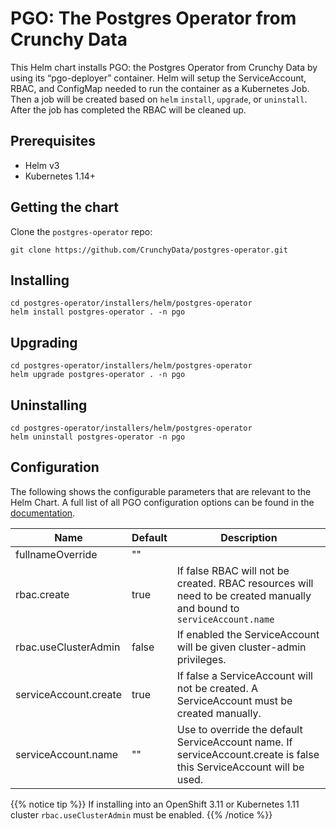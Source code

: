 # PGO: The Postgres Operator from Crunchy Data

This Helm chart installs PGO: the Postgres Operator from Crunchy Data by using
its “pgo-deployer” container. Helm will setup the ServiceAccount, RBAC, and
ConfigMap needed to run the container as a Kubernetes Job. Then a job will
be created based on `helm` `install`, `upgrade`, or `uninstall`. After the
job has completed the RBAC will be cleaned up.

## Prerequisites

- Helm v3
- Kubernetes 1.14+

## Getting the chart

Clone the `postgres-operator` repo:
```
git clone https://github.com/CrunchyData/postgres-operator.git
```

## Installing

```
cd postgres-operator/installers/helm/postgres-operator
helm install postgres-operator . -n pgo
```

## Upgrading

```
cd postgres-operator/installers/helm/postgres-operator
helm upgrade postgres-operator . -n pgo
```

## Uninstalling

```
cd postgres-operator/installers/helm/postgres-operator
helm uninstall postgres-operator -n pgo
```

## Configuration

The following shows the configurable parameters that are relevant to the Helm
Chart. A full list of all PGO configuration options can
be found in the [documentation](https://access.crunchydata.com/documentation/postgres-operator/latest/installation/configuration/).

| Name | Default | Description |
| ---- | ------- | ----------- |
| fullnameOverride | "" |  |
| rbac.create | true | If false RBAC will not be created. RBAC resources will need to be created manually and bound to `serviceAccount.name` |
| rbac.useClusterAdmin | false | If enabled the ServiceAccount will be given cluster-admin privileges. |
| serviceAccount.create | true | If false a ServiceAccount will not be created. A ServiceAccount must be created manually. |
| serviceAccount.name | "" | Use to override the default ServiceAccount name. If serviceAccount.create is false this ServiceAccount will be used. |

{{% notice tip %}}
If installing into an OpenShift 3.11 or Kubernetes 1.11 cluster `rbac.useClusterAdmin` must be enabled.
{{% /notice %}}
